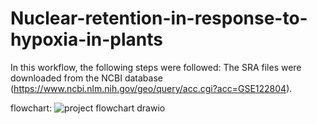 # Nuclear-retention-in-response-to-hypoxia-in-plants
In this workflow, the following steps were followed: 
The SRA files were downloaded from the NCBI database (https://www.ncbi.nlm.nih.gov/geo/query/acc.cgi?acc=GSE122804).


flowchart:
![project flowchart drawio](https://github.com/de-Laat/Nuclear-retention-in-response-to-hypoxia-in-plants/assets/127954517/43b1d997-95d6-4803-918a-45dc2207e592)
